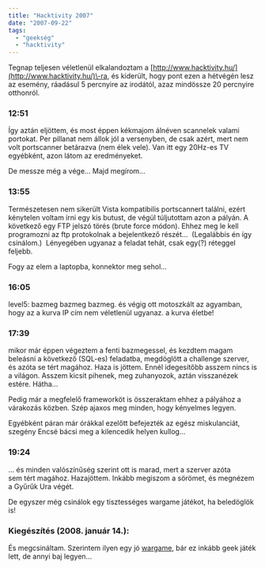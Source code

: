 ```yaml
---
title: "Hacktivity 2007"
date: "2007-09-22"
tags: 
  - "geekség"
  - "hacktivity"
---
```


Tegnap teljesen véletlenül elkalandoztam a [http://www.hacktivity.hu/](http://www.hacktivity.hu/)\-ra, és kiderült, hogy pont ezen a hétvégén lesz az esemény, ráadásul 5 percnyire az irodától, azaz mindössze 20 percnyire otthonról.

### 12:51

Így aztán eljöttem, és most éppen kékmajom álnéven scannelek valami portokat. Per pillanat nem állok jól a versenyben, de csak azért, mert nem volt portscanner betárazva (nem élek vele). Van itt egy 20Hz-es TV egyébként, azon látom az eredményeket.

De messze még a vége... Majd megírom...

### 13:55

Természetesen nem sikerült Vista kompatibilis portscannert találni, ezért kénytelen voltam írni egy kis butust, de végül túljutottam azon a pályán. A következő egy FTP jelszó törés (brute force módon). Ehhez meg le kell programozni az ftp protokolnak a bejelentkező részét...  (Legalábbis én így csinálom.)  Lényegében ugyanaz a feladat tehát, csak egy(?) réteggel feljebb.

Fogy az elem a laptopba, konnektor meg sehol...

### 16:05

level5: bazmeg bazmeg bazmeg. és végig ott motoszkált az agyamban, hogy az a kurva IP cím nem véletlenül ugyanaz. a kurva életbe!

### 17:39

mikor már éppen végeztem a fenti bazmegessel, és kezdtem magam beleásni a következő (SQL-es) feladatba, megdöglött a challenge szerver, és azóta se tért magához. Haza is jöttem. Ennél idegesítőbb asszem nincs is a világon. Asszem kicsit pihenek, meg zuhanyozok, aztán visszanézek estére. Hátha...

Pedig már a megfelelő frameworköt is összeraktam ehhez a pályához a várakozás közben. Szép ajaxos meg minden, hogy kényelmes legyen.

Egyébként páran már órákkal ezelőtt befejezték az egész miskulanciát, szegény Encsé bácsi meg a kilencedik helyen kullog...

### 19:24

... és minden valószínűség szerint ott is marad, mert a szerver azóta sem tért magához. Hazajöttem. Inkább megiszom a sörömet, és megnézem a Gyűrűk Ura végét.

De egyszer még csinálok egy tisztességes wargame játékot, ha beledöglök is!

### Kiegészítés (2008. január 14.):

És megcsináltam. Szerintem ilyen egy jó [wargame](http://gekko.csokavar.hu/), bár ez inkább geek játék lett, de annyi baj legyen...
